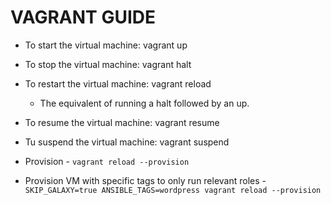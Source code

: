 # VAGRANT GUIDE

* To start the virtual machine: vagrant up
* To stop the virtual machine: vagrant halt

* To restart the virtual machine: vagrant reload
  * The equivalent of running a halt followed by an up.

* To resume the virtual machine: vagrant resume
* Tu suspend the virtual machine: vagrant suspend

* Provision - `vagrant reload --provision`
* Provision VM with specific tags to only run relevant roles - `SKIP_GALAXY=true ANSIBLE_TAGS=wordpress vagrant reload --provision`
